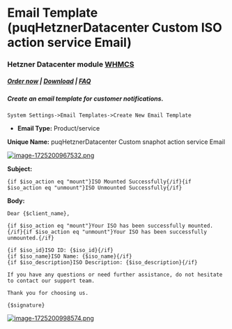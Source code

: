 # Email Template (puqHetznerDatacenter Custom ISO action service Email)

### Hetzner Datacenter module **[WHMCS](https://puqcloud.com/link.php?id=77)**

#####  [Order now](https://puqcloud.com/whmcs-module-hetznerdatacenter.php) | [Download](https://download.puqcloud.com/WHMCS/servers/PUQ_WHMCS-HetznerDatacenter/) | [FAQ](https://faq.puqcloud.com/)

##### Create an email template for customer notifications.

```
System Settings->Email Templates->Create New Email Template
```

- **Email Type:** Product/service

**Unique Name:** puqHetznerDatacenter Custom snaphot action service Email

[![image-1725200967532.png](https://doc.puq.info/uploads/images/gallery/2024-09/scaled-1680-/image-1725200967532.png)](https://doc.puq.info/uploads/images/gallery/2024-09/image-1725200967532.png)

 **Subject:**

```
{if $iso_action eq "mount"}ISO Mounted Successfully{/if}{if $iso_action eq "unmount"}ISO Unmounted Successfully{/if}
```

**Body:**

```
Dear {$client_name},

{if $iso_action eq "mount"}Your ISO has been successfully mounted.{/if}{if $iso_action eq "unmount"}Your ISO has been successfully unmounted.{/if}

{if $iso_id}ISO ID: {$iso_id}{/if}
{if $iso_name}ISO Name: {$iso_name}{/if}
{if $iso_description}ISO Description: {$iso_description}{/if}

If you have any questions or need further assistance, do not hesitate to contact our support team.

Thank you for choosing us.

{$signature}
```

[![image-1725200998574.png](https://doc.puq.info/uploads/images/gallery/2024-09/scaled-1680-/image-1725200998574.png)](https://doc.puq.info/uploads/images/gallery/2024-09/image-1725200998574.png)